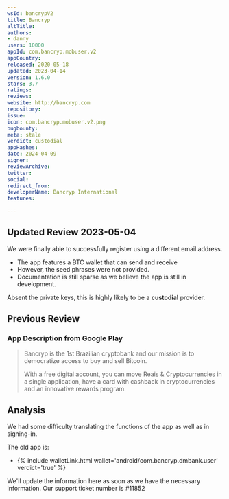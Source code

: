 ```yaml
---
wsId: bancrypV2
title: Bancryp
altTitle: 
authors:
- danny
users: 10000
appId: com.bancryp.mobuser.v2
appCountry: 
released: 2020-05-18
updated: 2023-04-14
version: 1.6.0
stars: 3.7
ratings: 
reviews: 
website: http://bancryp.com
repository: 
issue: 
icon: com.bancryp.mobuser.v2.png
bugbounty: 
meta: stale
verdict: custodial
appHashes: 
date: 2024-04-09
signer: 
reviewArchive: 
twitter: 
social: 
redirect_from: 
developerName: Bancryp International
features: 

---
```


## Updated Review 2023-05-04

We were finally able to successfully register using a different email address. 

- The app features a BTC wallet that can send and receive
- However, the seed phrases were not provided. 
- Documentation is still sparse as we believe the app is still in development. 

Absent the private keys, this is highly likely to be a **custodial** provider.

## Previous Review 

### App Description from Google Play 

> Bancryp is the 1st Brazilian cryptobank and our mission is to democratize access to buy and sell Bitcoin.
>
> With a free digital account, you can move Reais & Cryptocurrencies in a single application, have a card with cashback in cryptocurrencies and an innovative rewards program.

## Analysis 

We had some difficulty translating the functions of the app as well as in signing-in. 

The old app is: 

- {% include walletLink.html wallet='android/com.bancryp.dmbank.user' verdict='true' %}

We'll update the information here as soon as we have the necessary information. Our support ticket number is #11852



